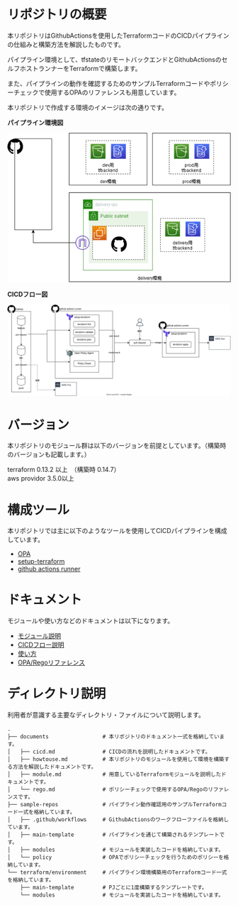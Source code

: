 # リポジトリの概要

本リポジトリはGithubActionsを使用したTerraformコードのCICDパイプラインの仕組みと構築方法を解説したものです。  

パイプライン環境として、tfstateのリモートバックエンドとGithubActionsのセルフホストランナーをTerraformで構築します。  

また、パイプラインの動作を確認するためのサンプルTerraformコードやポリシーチェックで使用するOPAのリファレンスも用意しています。

本リポジトリで作成する環境のイメージは次の通りです。

**パイプライン環境図**

![環境図](./images/use-runner.png)

**CICDフロー図**

![CICDフロー図](./images/cicd-all.svg)

# バージョン

本リポジトリのモジュール群は以下のバージョンを前提としています。（構築時のバージョンも記載します。）

terraform 0.13.2 以上　（構築時 0.14.7）  
aws providor 3.5.0以上　

# 構成ツール

本リポジトリでは主に以下のようなツールを使用してCICDパイプラインを構成しています。

- [OPA](https://www.openpolicyagent.org/)
- [setup-terraform](https://github.com/hashicorp/setup-terraform)
- [github actions runner](https://github.com/actions/runner)

# ドキュメント

モジュールや使い方などのドキュメントは以下になります。

- [モジュール説明](./documents/module.md)
- [CICDフロー説明](./documents/cicd.md)
- [使い方](./documents/howtouse.md)
- [OPA/Regoリファレンス](./documents/rego.md)

# ディレクトリ説明

利用者が意識する主要なディレクトリ・ファイルについて説明します。

```
.
├── documents                 # 本リポジトリのドキュメント一式を格納しています。
│   ├── cicd.md               # CICDの流れを説明したドキュメントです。
│   ├── howtouse.md           # 本リポジトリのモジュールを使用して環境を構築する方法を解説したドキュメントです。
│   ├── module.md             # 用意しているTerraformモジュールを説明したドキュメントです。
│   └── rego.md               # ポリシーチェックで使用するOPA/Regoのリファレンスです。
├── sample-repos              # パイプライン動作確認用のサンプルTerraformコード一式を格納しています。
│   ├── .github/workflows     # GithubActionsのワークフローファイルを格納しています。
│   ├── main-template         # パイプラインを通じて構築されるテンプレートです。
│   ├── modules               # モジュールを実装したコードを格納しています。
│   └── policy                # OPAでポリシーチェックを行うためのポリシーを格納しています。
└── terraform/environment     # パイプライン環境構築用のTerraformコード一式を格納しています。
    ├── main-template         # PJごとに1度構築するテンプレートです。
    └── modules               # モジュールを実装したコードを格納しています。
```
